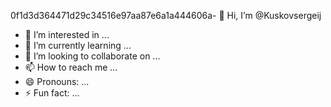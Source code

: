 0f1d3d364471d29c34516e97aa87e6a1a444606a- 👋 Hi, I’m @Kuskovsergeij
- 👀 I’m interested in ...
- 🌱 I’m currently learning ...
- 💞️ I’m looking to collaborate on ...
- 📫 How to reach me ...
- 😄 Pronouns: ...
- ⚡ Fun fact: ...

<!---
Kuskovsergeij/Kuskovsergeij is a ✨ special ✨ repository because its `README.md` (this file) appears on your GitHub profile.
You can click the Preview link to take a look at your changes.
--->
